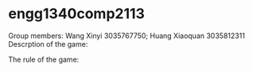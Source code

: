 # engg1340comp2113
Group members: Wang Xinyi 3035767750; Huang Xiaoquan 3035812311
Descrption of the game: 

The rule of the game:

